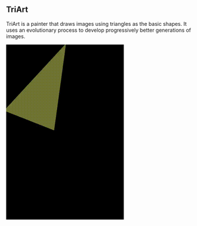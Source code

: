 ## TriArt
TriArt is a painter that draws images using triangles as the basic shapes.
It uses an evolutionary process to develop progressively better generations of images.

![Mona Lisa](examples/mona_lisa.gif)
